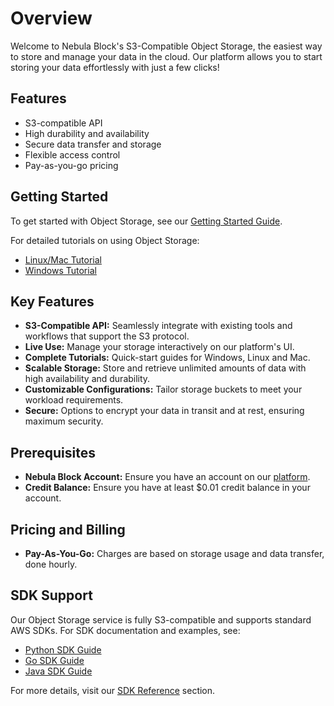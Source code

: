 # Overview
Welcome to Nebula Block's S3-Compatible Object Storage, the easiest way to store and manage your data in the cloud.
Our platform allows you to start storing your data effortlessly with just a few clicks!

## Features

- S3-compatible API
- High durability and availability
- Secure data transfer and storage
- Flexible access control
- Pay-as-you-go pricing

## Getting Started

To get started with Object Storage, see our [Getting Started Guide](Getting_Started.md).

For detailed tutorials on using Object Storage:
- [Linux/Mac Tutorial](Tutorials/LinuxMac.md)
- [Windows Tutorial](Tutorials/Windows.md)

## Key Features
- **S3-Compatible API:** Seamlessly integrate with existing tools and workflows that support the S3 protocol.
- **Live Use:** Manage your storage interactively on our platform's UI. 
- **Complete Tutorials:** Quick-start guides for Windows, Linux and Mac.
- **Scalable Storage:** Store and retrieve unlimited amounts of data with high availability and durability.
- **Customizable Configurations:** Tailor storage buckets to meet your workload requirements.
- **Secure:** Options to encrypt your data in transit and at rest, ensuring maximum security.

## Prerequisites
- **Nebula Block Account:** Ensure you have an account on our [platform](https://www.nebulablock.com).
- **Credit Balance:** Ensure you have at least $0.01 credit balance in your account.

## Pricing and Billing
- **Pay-As-You-Go:** Charges are based on storage usage and data transfer, done hourly. 

## SDK Support
Our Object Storage service is fully S3-compatible and supports standard AWS SDKs. For SDK documentation and examples, see:
- [Python SDK Guide](SDK/Python_sdk.md)
- [Go SDK Guide](SDK/Golang_sdk.md)
- [Java SDK Guide](SDK/Java_sdk.md)

For more details, visit our [SDK Reference](SDK/README.md) section.
